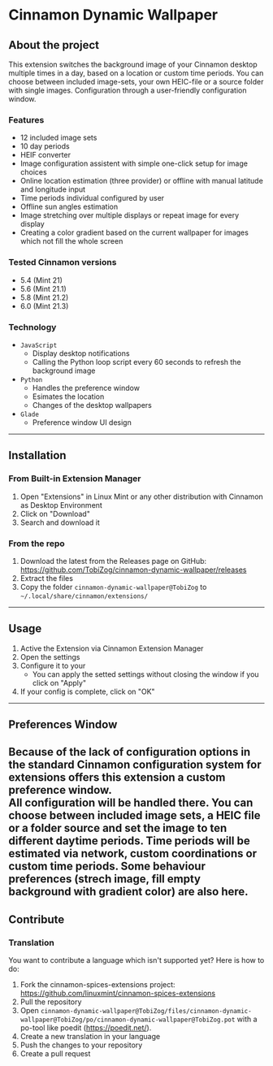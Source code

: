 # Cinnamon Dynamic Wallpaper
## About the project
This extension switches the background image of your Cinnamon desktop multiple times in a day, based on a location or custom time periods. You can choose between included image-sets, your own HEIC-file or a source folder with single images. Configuration through a user-friendly configuration window.

### Features
- 12 included image sets
- 10 day periods
- HEIF converter
- Image configuration assistent with simple one-click setup for image choices
- Online location estimation (three provider) or offline with manual latitude and longitude input
- Time periods individual configured by user
- Offline sun angles estimation
- Image stretching over multiple displays or repeat image for every display
- Creating a color gradient based on the current wallpaper for images which not fill the whole screen

### Tested Cinnamon versions
- 5.4 (Mint 21)
- 5.6 (Mint 21.1)
- 5.8 (Mint 21.2)
- 6.0 (Mint 21.3)

### Technology
- `JavaScript`
	- Display desktop notifications
	- Calling the Python loop script every 60 seconds to refresh the background image
- `Python`
	- Handles the preference window
	- Esimates the location
	- Changes of the desktop wallpapers
- `Glade`
	- Preference window UI design
---
## Installation
### From Built-in Extension Manager
1. Open "Extensions" in Linux Mint or any other distribution with Cinnamon as Desktop Environment
2. Click on "Download"
3. Search and download it

### From the repo
1. Download the latest from the Releases page on GitHub: https://github.com/TobiZog/cinnamon-dynamic-wallpaper/releases
2. Extract the files
3. Copy the folder `cinnamon-dynamic-wallpaper@TobiZog` to `~/.local/share/cinnamon/extensions/`
---
## Usage
1. Active the Extension via Cinnamon Extension Manager
2. Open the settings
3. Configure it to your 
	- You can apply the setted settings without closing the window if you click on "Apply"
4. If your config is complete, click on "OK"
---
## Preferences Window
Because of the lack of configuration options in the standard Cinnamon configuration system for extensions offers this extension a custom preference window.  
All configuration will be handled there. You can choose between included image sets, a HEIC file or a folder source and set the image to ten different daytime periods. Time periods will be estimated via network, custom coordinations or custom time periods. Some behaviour preferences (strech image, fill empty background with gradient color) are also here.
---
## Contribute
### Translation
You want to contribute a language which isn't supported yet? Here is how to do:

1. Fork the cinnamon-spices-extensions project: https://github.com/linuxmint/cinnamon-spices-extensions
2. Pull the repository
3. Open `cinnamon-dynamic-wallpaper@TobiZog/files/cinnamon-dynamic-wallpaper@TobiZog/po/cinnamon-dynamic-wallpaper@TobiZog.pot` with a po-tool like poedit (https://poedit.net/).
4. Create a new translation in your language
5. Push the changes to your repository
6. Create a pull request